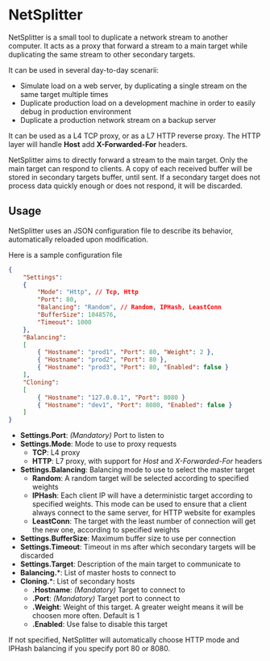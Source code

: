 # NetSplitter

NetSplitter is a small tool to duplicate a network stream to another computer. It acts as a proxy that forward a stream to a main target while duplicating the same stream to other secondary targets.

It can be used in several day-to-day scenarii:
- Simulate load on a web server, by duplicating a single stream on the same target multiple times
- Duplicate production load on a development machine in order to easily debug in production environment
- Duplicate a production network stream on a backup server

It can be used as a L4 TCP proxy, or as a L7 HTTP reverse proxy. The HTTP layer will handle **Host** add **X-Forwarded-For** headers.

NetSplitter aims to directly forward a stream to the main target. Only the main target can respond to clients.
A copy of each received buffer will be stored in secondary targets buffer, until sent. If a secondary target does not process data quickly enough or does not respond, it will be discarded.

## Usage

NetSplitter uses an JSON configuration file to describe its behavior, automatically reloaded upon modification.

Here is a sample configuration file

```json
{
    "Settings":
    {
        "Mode": "Http", // Tcp, Http
        "Port": 80,
        "Balancing": "Random", // Random, IPHash, LeastConn
        "BufferSize": 1048576,
        "Timeout": 1000
    },
    "Balancing":
    [
        { "Hostname": "prod1", "Port": 80, "Weight": 2 },
        { "Hostname": "prod2", "Port": 80 },
        { "Hostname": "prod3", "Port": 80, "Enabled": false }
    ],
    "Cloning":
    [
        { "Hostname": "127.0.0.1", "Port": 8080 }
        { "Hostname": "dev1", "Port": 8080, "Enabled": false }
    ]
}
```

- **Settings.Port**: _(Mandatory)_ Port to listen to
- **Settings.Mode**: Mode to use to proxy requests
    - **TCP**: L4 proxy
    - **HTTP**: L7 proxy, with support for _Host_ and _X-Forwarded-For_ headers
- **Settings.Balancing**: Balancing mode to use to select the master target
    - **Random**: A random target will be selected according to specified weights
    - **IPHash**: Each client IP will have a deterministic target according to specified weights. This mode can be used to ensure that a client always connect to the same server, for HTTP website for examples
    - **LeastConn**: The target with the least number of connection will get the new one, according to specified weights
- **Settings.BufferSize**: Maximum buffer size to use per connection
- **Settings.Timeout**: Timeout in ms after which secondary targets will be discarded
- **Settings.Target**: Description of the main target to communicate to
- **Balancing.***: List of master hosts to connect to
- **Cloning.***: List of secondary hosts
    - **.Hostname**: _(Mandatory)_ Target to connect to
    - **.Port**: _(Mandatory)_ Target port to connect to
    - **.Weight**: Weight of this target. A greater weight means it will be choosen more often. Default is 1
    - **.Enabled**: Use false to disable this target

If not specified, NetSplitter will automatically choose HTTP mode and IPHash balancing if you specify port 80 or 8080.
